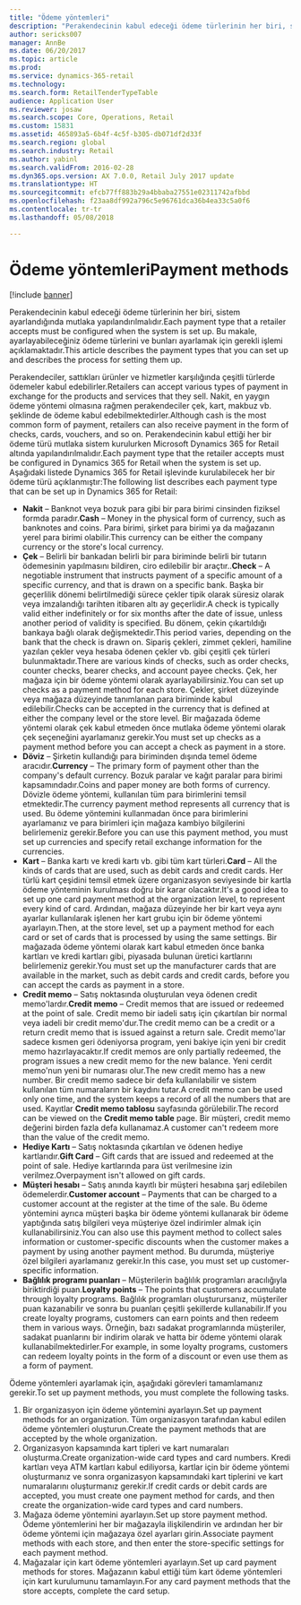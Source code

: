 ```yaml
---
title: "Ödeme yöntemleri"
description: "Perakendecinin kabul edeceği ödeme türlerinin her biri, sistem ayarlandığında mutlaka yapılandırılmalıdır. Bu makale, ayarlayabileceğiniz ödeme türlerini ve bunları ayarlamak için gerekli işlemi açıklamaktadır."
author: sericks007
manager: AnnBe
ms.date: 06/20/2017
ms.topic: article
ms.prod: 
ms.service: dynamics-365-retail
ms.technology: 
ms.search.form: RetailTenderTypeTable
audience: Application User
ms.reviewer: josaw
ms.search.scope: Core, Operations, Retail
ms.custom: 15831
ms.assetid: 465893a5-6b4f-4c5f-b305-db071df2d33f
ms.search.region: global
ms.search.industry: Retail
ms.author: yabinl
ms.search.validFrom: 2016-02-28
ms.dyn365.ops.version: AX 7.0.0, Retail July 2017 update
ms.translationtype: HT
ms.sourcegitcommit: efcb77ff883b29a4bbaba27551e02311742afbbd
ms.openlocfilehash: f23aa8df992a796c5e96761dca36b4ea33c5a0f6
ms.contentlocale: tr-tr
ms.lasthandoff: 05/08/2018

---
```


# <a name="payment-methods"></a><span data-ttu-id="d8ab5-104">Ödeme yöntemleri</span><span class="sxs-lookup"><span data-stu-id="d8ab5-104">Payment methods</span></span>

[!include [banner](includes/banner.md)]

<span data-ttu-id="d8ab5-105">Perakendecinin kabul edeceği ödeme türlerinin her biri, sistem ayarlandığında mutlaka yapılandırılmalıdır.</span><span class="sxs-lookup"><span data-stu-id="d8ab5-105">Each payment type that a retailer accepts must be configured when the system is set up.</span></span> <span data-ttu-id="d8ab5-106">Bu makale, ayarlayabileceğiniz ödeme türlerini ve bunları ayarlamak için gerekli işlemi açıklamaktadır.</span><span class="sxs-lookup"><span data-stu-id="d8ab5-106">This article describes the payment types that you can set up and describes the process for setting them up.</span></span>

<span data-ttu-id="d8ab5-107">Perakendeciler, sattıkları ürünler ve hizmetler karşılığında çeşitli türlerde ödemeler kabul edebilirler.</span><span class="sxs-lookup"><span data-stu-id="d8ab5-107">Retailers can accept various types of payment in exchange for the products and services that they sell.</span></span> <span data-ttu-id="d8ab5-108">Nakit, en yaygın ödeme yöntemi olmasına rağmen perakendeciler çek, kart, makbuz vb. şeklinde de ödeme kabul edebilmektedirler.</span><span class="sxs-lookup"><span data-stu-id="d8ab5-108">Although cash is the most common form of payment, retailers can also receive payment in the form of checks, cards, vouchers, and so on.</span></span> <span data-ttu-id="d8ab5-109">Perakendecinin kabul ettiği her bir ödeme türü mutlaka sistem kurulurken Microsoft Dynamics 365 for Retail altında yapılandırılmalıdır.</span><span class="sxs-lookup"><span data-stu-id="d8ab5-109">Each payment type that the retailer accepts must be configured in Dynamics 365 for Retail when the system is set up.</span></span> <span data-ttu-id="d8ab5-110">Aşağıdaki listede Dynamics 365 for Retail işlevinde kurulabilecek her bir ödeme türü açıklanmıştır:</span><span class="sxs-lookup"><span data-stu-id="d8ab5-110">The following list describes each payment type that can be set up in Dynamics 365 for Retail:</span></span>

-   <span data-ttu-id="d8ab5-111">**Nakit** – Banknot veya bozuk para gibi bir para birimi cinsinden fiziksel formda paradır.</span><span class="sxs-lookup"><span data-stu-id="d8ab5-111">**Cash** – Money in the physical form of currency, such as banknotes and coins.</span></span> <span data-ttu-id="d8ab5-112">Para birimi, şirket para birimi ya da mağazanın yerel para birimi olabilir.</span><span class="sxs-lookup"><span data-stu-id="d8ab5-112">This currency can be either the company currency or the store's local currency.</span></span>
-   <span data-ttu-id="d8ab5-113">**Çek** – Belirli bir bankadan belirli bir para biriminde belirli bir tutarın ödemesinin yapılmasını bildiren, ciro edilebilir bir araçtır..</span><span class="sxs-lookup"><span data-stu-id="d8ab5-113">**Check** – A negotiable instrument that instructs payment of a specific amount of a specific currency, and that is drawn on a specific bank.</span></span> <span data-ttu-id="d8ab5-114">Başka bir geçerlilik dönemi belirtilmediği sürece çekler tipik olarak süresiz olarak veya imzalandığı tarihten itibaren altı ay geçerlidir.</span><span class="sxs-lookup"><span data-stu-id="d8ab5-114">A check is typically valid either indefinitely or for six months after the date of issue, unless another period of validity is specified.</span></span> <span data-ttu-id="d8ab5-115">Bu dönem, çekin çıkartıldığı bankaya bağlı olarak değişmektedir.</span><span class="sxs-lookup"><span data-stu-id="d8ab5-115">This period varies, depending on the bank that the check is drawn on.</span></span> <span data-ttu-id="d8ab5-116">Sipariş çekleri, zimmet çekleri, hamiline yazılan çekler veya hesaba ödenen çekler vb. gibi çeşitli çek türleri bulunmaktadır.</span><span class="sxs-lookup"><span data-stu-id="d8ab5-116">There are various kinds of checks, such as order checks, counter checks, bearer checks, and account payee checks.</span></span> <span data-ttu-id="d8ab5-117">Çek, her mağaza için bir ödeme yöntemi olarak ayarlayabilirsiniz.</span><span class="sxs-lookup"><span data-stu-id="d8ab5-117">You can set up checks as a payment method for each store.</span></span> <span data-ttu-id="d8ab5-118">Çekler, şirket düzeyinde veya mağaza düzeyinde tanımlanan para biriminde kabul edilebilir.</span><span class="sxs-lookup"><span data-stu-id="d8ab5-118">Checks can be accepted in the currency that is defined at either the company level or the store level.</span></span> <span data-ttu-id="d8ab5-119">Bir mağazada ödeme yöntemi olarak çek kabul etmeden önce mutlaka ödeme yöntemi olarak çek seçeneğini ayarlamanız gerekir.</span><span class="sxs-lookup"><span data-stu-id="d8ab5-119">You must set up checks as a payment method before you can accept a check as payment in a store.</span></span>
-   <span data-ttu-id="d8ab5-120">**Döviz** – Şirketin kullandığı para biriminden dışında temel ödeme aracıdır.</span><span class="sxs-lookup"><span data-stu-id="d8ab5-120">**Currency** – The primary form of payment other than the company's default currency.</span></span> <span data-ttu-id="d8ab5-121">Bozuk paralar ve kağıt paralar para birimi kapsamındadır.</span><span class="sxs-lookup"><span data-stu-id="d8ab5-121">Coins and paper money are both forms of currency.</span></span> <span data-ttu-id="d8ab5-122">Dövizle ödeme yöntemi, kullanılan tüm para birimlerini temsil etmektedir.</span><span class="sxs-lookup"><span data-stu-id="d8ab5-122">The currency payment method represents all currency that is used.</span></span> <span data-ttu-id="d8ab5-123">Bu ödeme yöntemini kullanmadan önce para birimlerini ayarlamanız ve para birimleri için mağaza kambiyo bilgilerini belirlemeniz gerekir.</span><span class="sxs-lookup"><span data-stu-id="d8ab5-123">Before you can use this payment method, you must set up currencies and specify retail exchange information for the currencies.</span></span>
-   <span data-ttu-id="d8ab5-124">**Kart** – Banka kartı ve kredi kartı vb. gibi tüm kart türleri.</span><span class="sxs-lookup"><span data-stu-id="d8ab5-124">**Card** – All the kinds of cards that are used, such as debit cards and credit cards.</span></span> <span data-ttu-id="d8ab5-125">Her türlü kart çeşidini temsil etmek üzere organizasyon seviyesinde bir kartla ödeme yönteminin kurulması doğru bir karar olacaktır.</span><span class="sxs-lookup"><span data-stu-id="d8ab5-125">It's a good idea to set up one card payment method at the organization level, to represent every kind of card.</span></span> <span data-ttu-id="d8ab5-126">Ardından, mağaza düzeyinde her bir kart veya aynı ayarlar kullanılarak işlenen her kart grubu için bir ödeme yöntemi ayarlayın.</span><span class="sxs-lookup"><span data-stu-id="d8ab5-126">Then, at the store level, set up a payment method for each card or set of cards that is processed by using the same settings.</span></span> <span data-ttu-id="d8ab5-127">Bir mağazada ödeme yöntemi olarak kart kabul etmeden önce banka kartları ve kredi kartları gibi, piyasada bulunan üretici kartlarını belirlemeniz gerekir.</span><span class="sxs-lookup"><span data-stu-id="d8ab5-127">You must set up the manufacturer cards that are available in the market, such as debit cards and credit cards, before you can accept the cards as payment in a store.</span></span>
-   <span data-ttu-id="d8ab5-128">**Credit memo** – Satış noktasında oluşturulan veya ödenen credit memo'lardır.</span><span class="sxs-lookup"><span data-stu-id="d8ab5-128">**Credit memo** – Credit memos that are issued or redeemed at the point of sale.</span></span> <span data-ttu-id="d8ab5-129">Credit memo bir iadeli satış için çıkartılan bir normal veya iadeli bir credit memo'dur.</span><span class="sxs-lookup"><span data-stu-id="d8ab5-129">The credit memo can be a credit or a return credit memo that is issued against a return sale.</span></span> <span data-ttu-id="d8ab5-130">Credit memo'lar sadece kısmen geri ödeniyorsa program, yeni bakiye için yeni bir credit memo hazırlayacaktır.</span><span class="sxs-lookup"><span data-stu-id="d8ab5-130">If credit memos are only partially redeemed, the program issues a new credit memo for the new balance.</span></span> <span data-ttu-id="d8ab5-131">Yeni cerdit memo'nun yeni bir numarası olur.</span><span class="sxs-lookup"><span data-stu-id="d8ab5-131">The new credit memo has a new number.</span></span> <span data-ttu-id="d8ab5-132">Bir credit memo sadece bir defa kullanılabilir ve sistem kullanılan tüm numaraların bir kaydını tutar.</span><span class="sxs-lookup"><span data-stu-id="d8ab5-132">A credit memo can be used only one time, and the system keeps a record of all the numbers that are used.</span></span> <span data-ttu-id="d8ab5-133">Kayıtlar **Credit memo tablosu** sayfasında görülebilir.</span><span class="sxs-lookup"><span data-stu-id="d8ab5-133">The record can be viewed on the **Credit memo table** page.</span></span> <span data-ttu-id="d8ab5-134">Bir müşteri, credit memo değerini birden fazla defa kullanamaz.</span><span class="sxs-lookup"><span data-stu-id="d8ab5-134">A customer can't redeem more than the value of the credit memo.</span></span>
-   <span data-ttu-id="d8ab5-135">**Hediye Kartı** – Satış noktasında çıkartılan ve ödenen hediye kartlarıdır.</span><span class="sxs-lookup"><span data-stu-id="d8ab5-135">**Gift Card** – Gift cards that are issued and redeemed at the point of sale.</span></span> <span data-ttu-id="d8ab5-136">Hediye kartlarında para üst verilmesine izin verilmez.</span><span class="sxs-lookup"><span data-stu-id="d8ab5-136">Overpayment isn't allowed on gift cards.</span></span>
-   <span data-ttu-id="d8ab5-137">**Müşteri hesabı** – Satış anında kayıtlı bir müşteri hesabına şarj edilebilen ödemelerdir.</span><span class="sxs-lookup"><span data-stu-id="d8ab5-137">**Customer account** – Payments that can be charged to a customer account at the register at the time of the sale.</span></span> <span data-ttu-id="d8ab5-138">Bu ödeme yöntemini ayrıca müşteri başka bir ödeme yöntemi kullanarak bir ödeme yaptığında satış bilgileri veya müşteriye özel indirimler almak için kullanabilirsiniz.</span><span class="sxs-lookup"><span data-stu-id="d8ab5-138">You can also use this payment method to collect sales information or customer-specific discounts when the customer makes a payment by using another payment method.</span></span> <span data-ttu-id="d8ab5-139">Bu durumda, müşteriye özel bilgileri ayarlamanız gerekir.</span><span class="sxs-lookup"><span data-stu-id="d8ab5-139">In this case, you must set up customer-specific information.</span></span>
-   <span data-ttu-id="d8ab5-140">**Bağlılık programı puanları** – Müşterilerin bağlılık programları aracılığıyla biriktirdiği puan.</span><span class="sxs-lookup"><span data-stu-id="d8ab5-140">**Loyalty points** – The points that customers accumulate through loyalty programs.</span></span> <span data-ttu-id="d8ab5-141">Bağlılık programları oluşturursanız, müşteriler puan kazanabilir ve sonra bu puanları çeşitli şekillerde kullanabilir.</span><span class="sxs-lookup"><span data-stu-id="d8ab5-141">If you create loyalty programs, customers can earn points and then redeem them in various ways.</span></span> <span data-ttu-id="d8ab5-142">Örneğin, bazı sadakat programlarında müşteriler, sadakat puanlarını bir indirim olarak ve hatta bir ödeme yöntemi olarak kullanabilmektedirler.</span><span class="sxs-lookup"><span data-stu-id="d8ab5-142">For example, in some loyalty programs, customers can redeem loyalty points in the form of a discount or even use them as a form of payment.</span></span>

<span data-ttu-id="d8ab5-143">Ödeme yöntemleri ayarlamak için, aşağıdaki görevleri tamamlamanız gerekir.</span><span class="sxs-lookup"><span data-stu-id="d8ab5-143">To set up payment methods, you must complete the following tasks.</span></span>

1.  <span data-ttu-id="d8ab5-144">Bir organizasyon için ödeme yöntemini ayarlayın.</span><span class="sxs-lookup"><span data-stu-id="d8ab5-144">Set up payment methods for an organization.</span></span> <span data-ttu-id="d8ab5-145">Tüm organizasyon tarafından kabul edilen ödeme yöntemleri oluşturun.</span><span class="sxs-lookup"><span data-stu-id="d8ab5-145">Create the payment methods that are accepted by the whole organization.</span></span>
2.  <span data-ttu-id="d8ab5-146">Organizasyon kapsamında kart tipleri ve kart numaraları oluşturma.</span><span class="sxs-lookup"><span data-stu-id="d8ab5-146">Create organization-wide card types and card numbers.</span></span> <span data-ttu-id="d8ab5-147">Kredi kartları veya ATM kartları kabul ediliyorsa, kartlar için bir ödeme yöntemi oluşturmanız ve sonra organizasyon kapsamındaki kart tiplerini ve kart numaralarını oluşturmanız gerekir.</span><span class="sxs-lookup"><span data-stu-id="d8ab5-147">If credit cards or debit cards are accepted, you must create one payment method for cards, and then create the organization-wide card types and card numbers.</span></span>
3.  <span data-ttu-id="d8ab5-148">Mağaza ödeme yöntemini ayarlayın.</span><span class="sxs-lookup"><span data-stu-id="d8ab5-148">Set up store payment method.</span></span> <span data-ttu-id="d8ab5-149">Ödeme yöntemlerini her bir mağazayla ilişkilendirin ve ardından her bir ödeme yöntemi için mağazaya özel ayarları girin.</span><span class="sxs-lookup"><span data-stu-id="d8ab5-149">Associate payment methods with each store, and then enter the store-specific settings for each payment method.</span></span>
4.  <span data-ttu-id="d8ab5-150">Mağazalar için kart ödeme yöntemleri ayarlayın.</span><span class="sxs-lookup"><span data-stu-id="d8ab5-150">Set up card payment methods for stores.</span></span> <span data-ttu-id="d8ab5-151">Mağazanın kabul ettiği tüm kart ödeme yöntemleri için kart kurulumunu tamamlayın.</span><span class="sxs-lookup"><span data-stu-id="d8ab5-151">For any card payment methods that the store accepts, complete the card setup.</span></span>





